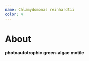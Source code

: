 ```yaml
---
name: Chlamydomonas reinhardtii
color: 4
---
```

# About
**photoautotrophic** **green-algae** **motile**
